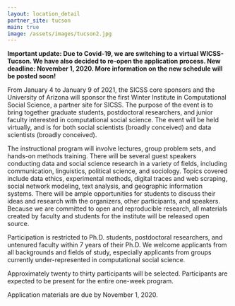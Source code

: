 ```yaml
---
layout: location_detail
partner_site: tucson
main: true
image: /assets/images/tucson2.jpg
---
```


**Important update: Due to Covid-19, we are switching to a virtual WICSS-Tucson. We have also decided to re-open the application process. New deadline: November 1, 2020. More information on the new schedule will be posted soon!**

From January 4 to January 9 of 2021, the SICSS core sponsors and the University of Arizona will sponsor the first Winter Institute in Computational Social Science, a partner site for SICSS. The purpose of the event is to bring together graduate students, postdoctoral researchers, and junior faculty interested in computational social science. The event will be held virtually, and is for both social scientists (broadly conceived) and data scientists (broadly conceived).

The instructional program will involve lectures, group problem sets, and hands-on methods training. There will be several guest speakers conducting data and social science research in a variety of fields, including communication, linguistics, political science, and sociology. Topics covered include data ethics, experimental methods, digital traces and web scraping, social network modeling, text analysis, and geographic information systems. There will be ample opportunities for students to discuss their ideas and research with the organizers, other participants, and speakers. Because we are committed to open and reproducible research, all materials created by faculty and students for the institute will be released open source.

Participation is restricted to Ph.D. students, postdoctoral researchers, and untenured faculty within 7 years of their Ph.D. We welcome applicants from all backgrounds and fields of study, especially applicants from groups currently under-represented in computational social science. 

Approximately twenty to thirty participants will be selected. Participants are expected to be present for the entire one-week program.

Application materials are due by November 1, 2020.
